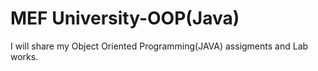 # MEF University-OOP(Java)
I will share my Object Oriented Programming(JAVA) assigments and Lab works.
